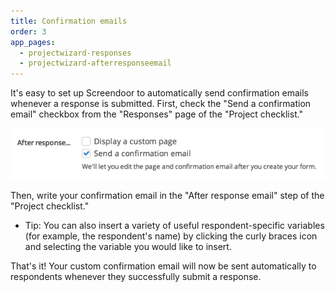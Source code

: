 ```yaml
---
title: Confirmation emails
order: 3
app_pages:
  - projectwizard-responses
  - projectwizard-afterresponseemail
---
```


It's easy to set up Screendoor to automatically send confirmation emails whenever a response is submitted. First, check the "Send a confirmation email" checkbox from the "Responses" page of the "Project checklist."

![send a confirmation email](../images/send_confirmation_email.png)

Then, write your confirmation email in the "After response email" step of the "Project checklist."

- Tip: You can also insert a variety of useful respondent-specific variables (for example, the respondent's name) by clicking the curly braces icon and selecting the variable you would like to insert.

That's it! Your custom confirmation email will now be sent automatically to respondents whenever they successfully submit a response.
